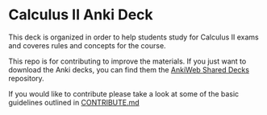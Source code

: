 # Calculus II Anki Deck

This deck is organized in order to help students study for Calculus II exams and coveres rules and concepts for the course.

This repo is for contributing to improve the materials. If you just want to download the Anki decks, you can find them the [AnkiWeb Shared Decks](https://ankiweb.net/shared/byauthor/1210110765) repository.

If you would like to contribute please take a look at some of the basic guidelines outlined in [CONTRIBUTE.md](./CONTRIBUTE.md)
